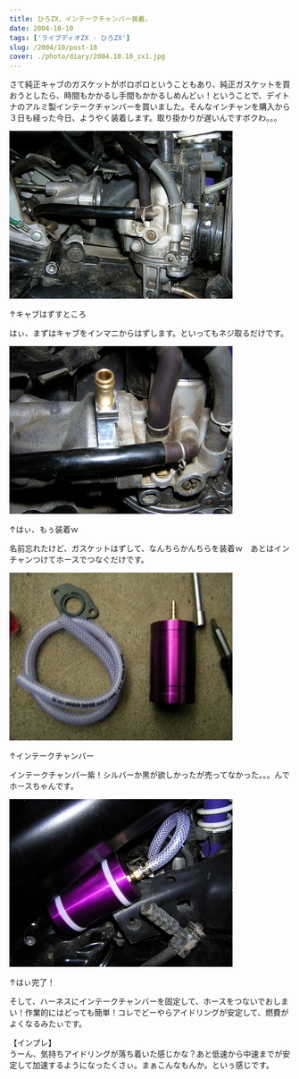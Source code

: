 ```yaml
---
title: ひろZX、インテークチャンバー装着。
date: 2004-10-10
tags: ['ライブディオZX - ひろZX']
slug: /2004/10/post-18
cover: ./photo/diary/2004.10.10_zx1.jpg
---
```



<p class="sentence spacing10">さて純正キャブのガスケットがボロボロということもあり、純正ガスケットを買おうとしたら、時間もかかるし手間もかかるしめんどぃ！ということで、デイトナのアルミ製インテークチャンバーを買いました。そんなインチャンを購入から３日も経った今日、ようやく装着します。取り掛かりが遅いんですボクわ。。。</p>
<div class="center spacing"><img class="img-fluid" src="./photo/diary/2004.10.10_zx1.jpg" alt=""></div>
<p class="sentence">↑キャブはずすところ</p>
<p class="sentence spacing10">はぃ、まずはキャブをインマニからはずします。といってもネジ取るだけです。</p>
<div class="center spacing"><img class="img-fluid" src="./photo/diary/2004.10.10_zx2.jpg" alt=""></div>
<p class="sentence">↑はぃ、もぅ装着ｗ</p>
<p class="sentence spacing10">名前忘れたけど、ガスケットはずして、なんちらかんちらを装着ｗ　あとはインチャンつけてホースでつなぐだけです。</p>
<div class="center spacing"><img class="img-fluid" src="./photo/diary/2004.10.10_zx3.jpg" alt=""></div>
<p class="sentence">↑インテークチャンバー</p>
<p class="sentence spacing10">インテークチャンバー紫！シルバーか黒が欲しかったが売ってなかった。。。んでホースちゃんです。</p>
<div class="center spacing"><img class="img-fluid" src="./photo/diary/2004.10.10_zx4.jpg" alt=""></div>
<p class="sentence">↑はぃ完了！</p>
<p class="sentence">そして、ハーネスにインテークチャンバーを固定して、ホースをつないでおしまい！作業的にはどっても簡単！コレでどーやらアイドリングが安定して、燃費がよくなるみたぃです。</p>
<p class="sentence">【インプレ】<br>うーん、気持ちアイドリングが落ち着いた感じかな？あと低速から中速までが安定して加速するようになったくさぃ。まぁこんなもんか。といぅ感じです。</p>
